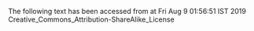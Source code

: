 The following text has been accessed from at Fri Aug 9 01:56:51 IST 2019
Creative_Commons_Attribution-ShareAlike_License
